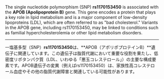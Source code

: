 The single nucleotide polymorphism (SNP) **rs1170153450** is associated with the **APOB (Apolipoprotein B)** gene. This gene encodes a protein that plays a key role in lipid metabolism and is a major component of low-density lipoproteins (LDL), which are often referred to as "bad cholesterol." Variants in the APOB gene, including rs1170153450, may be linked to conditions such as familial hypercholesterolemia or other lipid metabolism disorders.

---

一塩基多型（SNP）**rs1170153450**は、**APOB（アポリポプロテインB）**遺伝子に関連しています。この遺伝子は脂質代謝において重要な役割を果たし、低密度リポタンパク質（LDL、いわゆる「悪玉コレステロール」）の主要な構成要素です。APOB遺伝子の変異（例えばrs1170153450）は、家族性高コレステロール血症やその他の脂質代謝障害と関連している可能性があります。
